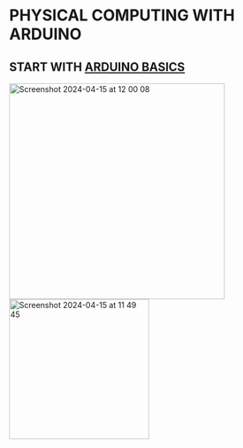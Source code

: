 # PHYSICAL COMPUTING WITH ARDUINO

## START WITH [ARDUINO BASICS](ARDUINO_BASICS/)
<img width="390" alt="Screenshot 2024-04-15 at 12 00 08" src="https://github.com/karenanndonnachie/VCA_INTERACTIVEMEDIA/assets/10482948/364c78f5-f85a-4584-b386-252c47662450">

<img width="253" alt="Screenshot 2024-04-15 at 11 49 45" src="https://github.com/karenanndonnachie/VCA_INTERACTIVEMEDIA/assets/10482948/b6252fcc-3833-471a-9768-d40680a5453d">
